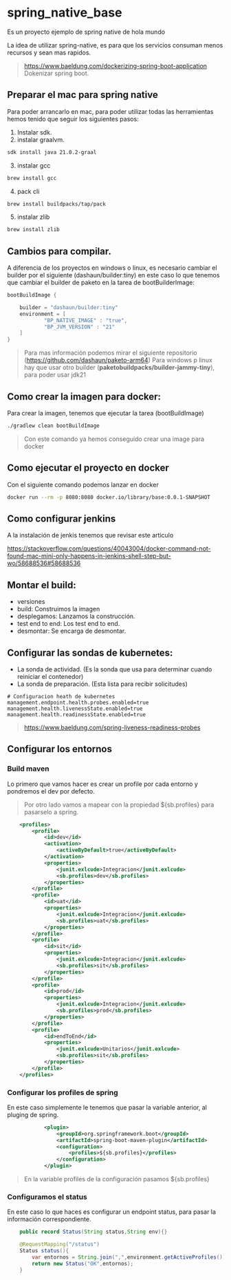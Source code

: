 # spring_native_base

Es un proyecto ejemplo de spring native de hola mundo

La idea de utilizar spring-native, es para que los servicios consuman menos recursos y sean mas rapidos.

> https://www.baeldung.com/dockerizing-spring-boot-application  Dokenizar spring boot.

## Preparar el mac para spring native

Para poder arrancarlo en mac, para poder utilizar todas las herramientas hemos tenido que 
seguir los siguientes pasos:

1. Instalar sdk.
2. instalar graalvm.

```bash
sdk install java 21.0.2-graal
```

3. instalar gcc

```bash
brew install gcc

```

4. pack cli

```bash
brew install buildpacks/tap/pack
```

5. instalar zlib

```bash
brew install zlib
```

## Cambios para compilar.

A diferencia de los proyectos en windows o linux, es necesario cambiar el builder por el siguiente (dashaun/builder:tiny) 
en este caso lo que tenemos que cambiar el builder de paketo en la tarea de bootBuilderImage:

```groovy
bootBuildImage {

	builder = "dashaun/builder:tiny"
	environment = [
			"BP_NATIVE_IMAGE" : "true",
			"BP_JVM_VERSION" : "21"
	]
}
```




> Para mas información podemos mirar el siguiente repositorio (https://github.com/dashaun/paketo-arm64)
> Para windows p linux hay que usar otro builder (**paketobuildpacks/builder-jammy-tiny**), para poder usar jdk21 

## Como crear la imagen para docker:

Para crear la imagen, tenemos que ejecutar la tarea (bootBuildImage)

```bash
./gradlew clean bootBuildImage
```
> Con este comando ya hemos conseguido crear una image para docker
## Como ejecutar el proyecto en docker

Con el siguiente comando podemos lanzar en docker

```bash
docker run --rm -p 8080:8080 docker.io/library/base:0.0.1-SNAPSHOT
```

## Como configurar jenkins

A la instalación de jenkis tenemos que revisar este articulo

https://stackoverflow.com/questions/40043004/docker-command-not-found-mac-mini-only-happens-in-jenkins-shell-step-but-wo/58688536#58688536

## Montar el build:

* versiones
* build: Construimos la imagen
* desplegamos: Lanzamos la construcción.
* test end to end: Los test end to end.
* desmontar: Se encarga de desmontar.

## Configurar las sondas de kubernetes:

* La sonda de actividad. (Es la sonda que usa para determinar cuando reiniciar el contenedor)
* La sonda de preparación. (Esta lista para recibir solicitudes)

```properties
# Configuracion heath de kubernetes
management.endpoint.health.probes.enabled=true
management.health.livenessState.enabled=true
management.health.readinessState.enabled=true
```

> https://www.baeldung.com/spring-liveness-readiness-probes

## Configurar los entornos

### Build maven

 Lo primero que vamos hacer es crear un profile por cada entorno y pondremos el dev por defecto.

 > Por otro lado vamos a mapear con la propiedad ${sb.profiles} para pasarselo a spring.

```xml
    <profiles>
        <profile>
            <id>dev</id>
            <activation>
                <activeByDefault>true</activeByDefault>
            </activation>
            <properties>
                <junit.exlcude>Integracion</junit.exlcude>
                <sb.profiles>dev</sb.profiles>
            </properties>
        </profile>
        <profile>
            <id>uat</id>
            <properties>
                <junit.exlcude>Integracion</junit.exlcude>
                <sb.profiles>uat</sb.profiles>
            </properties>
        </profile>
        <profile>
            <id>sit</id>
            <properties>
                <junit.exlcude>Integracion</junit.exlcude>
                <sb.profiles>sit</sb.profiles>
            </properties>
        </profile>
        <profile>
            <id>prod</id>
            <properties>
                <junit.exlcude>Integracion</junit.exlcude>
                <sb.profiles>prod</sb.profiles>
            </properties>
        </profile>
        <profile>
            <id>endToEnd</id>
            <properties>
                <junit.exlcude>Unitarios</junit.exlcude>
                <sb.profiles>sit</sb.profiles>
            </properties>
        </profile>
    </profiles>
```

### Configurar los profiles de spring

En este caso simplemente le tenemos que pasar la variable anterior, al pluging de spring.

```xml
            <plugin>
                <groupId>org.springframework.boot</groupId>
                <artifactId>spring-boot-maven-plugin</artifactId>
                <configuration>
                    <profiles>${sb.profiles}</profiles>
                </configuration>
            </plugin>
```

> En la variable profiles de la configuración pasamos ${sb.profiles}

### Configuramos el status

En este caso lo que haces es configurar un endpoint status, para pasar la información correspondiente.

```java
    public record Status(String status,String env){}	

    @RequestMapping("/status")
	Status status(){
		var entornos = String.join(",",environment.getActiveProfiles());
		return new Status("OK",entornos);
	}
```



